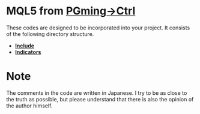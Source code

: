 # MQL5 from [PGming->Ctrl](https://pgming-ctrl.com/)

These codes are designed to be incorporated into your project.
It consists of the following directory structure.

* **[Include](/Include)**
* **[Indicators](/Indicators)**

# Note

The comments in the code are written in Japanese.
I try to be as close to the truth as possible, but please understand that there is also the opinion of the author himself.
